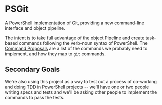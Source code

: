 # PSGit

A PowerShell implementation of Git, providing a new command-line interface and object pipeline.

The intent is to take full advantage of the object Pipeline and create task-based commands following the verb-noun syntax of PowerShell.  The [Command Proposals](https://github.com/PoshCode/PSGit/wiki/Command-Proposals) are a list of the commands we probably need to implement, and how they map to `git` commands.

## Secondary Goals

We're also using this project as a way to test out a process of co-working and doing TDD in PowerShell projects -- we'll have one or two people writing specs and tests and we'll be asking other people to implement the commands to pass the tests.

